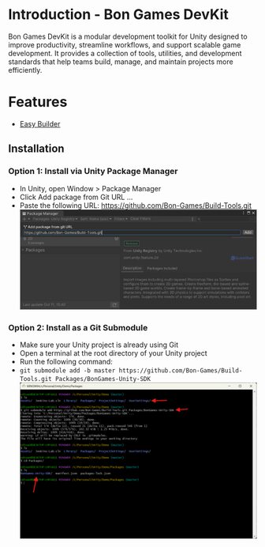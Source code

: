# Introduction - Bon Games DevKit
Bon Games DevKit is a modular development toolkit for Unity designed to improve productivity, streamline workflows, and support scalable game development. It provides a collection of tools, utilities, and development standards that help teams build, manage, and maintain projects more efficiently.

# Features
- [Easy Builder](./EasyBuilder/README.md)

## Installation
### Option 1: Install via Unity Package Manager
- In Unity, open Window > Package Manager
- Click Add package from Git URL ...
- Paste the following URL: https://github.com/Bon-Games/Build-Tools.git
![Install via Unity Package Manager](./Install-via-unity-package-manager.png)

### Option 2: Install as a Git Submodule
- Make sure your Unity project is already using Git
- Open a terminal at the root directory of your Unity project
- Run the following command:
- `git submodule add -b master https://github.com/Bon-Games/Build-Tools.git Packages/BonGames-Unity-SDK`
![Install as a Git Submodule](./Install-as-git-submodule.png)